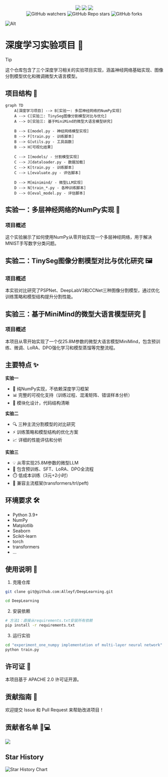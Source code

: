 <div align="center">
  <img src="https://img.shields.io/badge/branch-main-brightgreen.svg">
  <img src="https://img.shields.io/badge/License-MIT-blue.svg">
  <img src="https://jaywcjlove.github.io/sb/lang/chinese.svg">
</div>
<div align="center">
<img alt="GitHub watchers" src="https://img.shields.io/github/watchers/Alleyf/DeepLearning">
<img alt="GitHub Repo stars" src="https://img.shields.io/github/stars/Alleyf/DeepLearning">
<img alt="GitHub forks" src="https://img.shields.io/github/forks/Alleyf/DeepLearning">
</div>

![Alt](https://repobeats.axiom.co/api/embed/6b50de4922b7ce74d58795fee91c818f6f161118.svg "Repobeats analytics image")

# 深度学习实验项目 🧠


> [!TIP]
> 这个仓库包含了三个深度学习相关的实验项目实现，涵盖神经网络基础实现、图像分割模型优化和微调微型大语言模型。


## 项目结构 📁

```mermaid
graph TD
    A[深度学习项目] --> B[实验一: 多层神经网络的NumPy实现]
    A --> C[实验二: TinySeg图像分割模型对比与优化]
    A --> D[实验三: 基于MiniMind的微型大语言模型研究]
    
    B --> E[model.py - 神经网络模型实现]
    B --> F[train.py - 训练脚本]
    B --> G[utils.py - 工具函数]
    B --> H[可视化结果]
    
    C --> I[models/ - 分割模型实现]
    C --> J[dataloader.py - 数据加载]
    C --> K[train.py - 训练脚本]
    C --> L[evaluate.py - 评估脚本]
    
    D --> M[minimind/ - 微型LLM实现]
    D --> N[train_*.py - 各种训练脚本]
    D --> O[eval_model.py - 评估脚本]
```

## 实验一：多层神经网络的NumPy实现 🔬

### 项目概述
这个实验展示了如何使用NumPy从零开始实现一个多层神经网络，用于解决MNIST手写数字分类问题。

## 实验二：TinySeg图像分割模型对比与优化研究 🖼️

### 项目概述
本实验对比研究了PSPNet、DeepLabV3和CCNet三种图像分割模型，通过优化训练策略和模型结构提升分割性能。

## 实验三：基于MiniMind的微型大语言模型研究 💬

### 项目概述
本项目从零开始实现了一个仅25.8M参数的微型大语言模型MiniMind，包含预训练、微调、LoRA、DPO强化学习和模型蒸馏等完整流程。

## 主要特点 ✨

**实验一**
- 🔧 纯NumPy实现，不依赖深度学习框架
- 📊 完整的可视化支持（训练过程、混淆矩阵、错误样本分析）
- 🎯 模块化设计，代码结构清晰

**实验二**
- 🔍 三种主流分割模型的对比研究
- ⚡ 训练策略和模型结构的优化方案
- 📈 详细的性能评估和分析

**实验三**
- 💡 从零实现25.8M参数的微型LLM
- 🚀 包含预训练、SFT、LoRA、DPO全流程
- ⏱️ 低成本训练（3元+2小时）
- 🧩 兼容主流框架(transformers/trl/peft)

## 环境要求 🛠️
- Python 3.9+
- NumPy
- Matplotlib
- Seaborn
- Scikit-learn
- torch
- transformers
- ...

## 使用说明 📝
1. 克隆仓库
```bash
git clone git@github.com:Alleyf/DeepLearning.git

cd DeepLearning
```

2. 安装依赖
```bash
# 方法1：直接从requirements.txt安装所有依赖
pip install -r requirements.txt
```

3. 运行实验
```bash
cd "experiment_one_numpy implementation of multi-layer neural network"
python train.py
```

## 许可证 📄
本项目基于 APACHE 2.0 许可证开源。

## 贡献指南 🤝
欢迎提交 Issue 和 Pull Request 来帮助改进项目！

## 贡献者名单 🧑💻
<a href="https://github.com/Alleyf/DeepLearning/graphs/contributors">
  <img src="https://contrib.rocks/image?repo=Alleyf/DeepLearning" />
</a>

## Star History

<picture>
    <source media="(prefers-color-scheme: dark)" srcset="https://api.star-history.com/svg?repos=Alleyf/DeepLearning&type=Date&theme=dark" />
    <source media="(prefers-color-scheme: light)" srcset="https://api.star-history.com/svg?repos=Alleyf/DeepLearning&type=Date" />
    <img alt="Star History Chart" src="https://api.star-history.com/svg?repos=Alleyf/DeepLearning&type=Date" />
</picture>